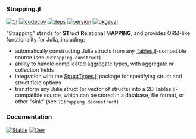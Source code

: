 ### Strapping.jl

[![CI](https://github.com/JuliaData/Strapping.jl/workflows/CI/badge.svg)](https://github.com/JuliaData/Strapping.jl/actions?query=workflow%3ACI)
[![codecov](https://codecov.io/gh/JuliaData/Strapping.jl/branch/master/graph/badge.svg)](https://codecov.io/gh/JuliaData/Strapping.jl)
[![deps](https://juliahub.com/docs/Strapping/deps.svg)](https://juliahub.com/ui/Packages/Strapping/n0fkj?t=2)
[![version](https://juliahub.com/docs/Strapping/version.svg)](https://juliahub.com/ui/Packages/Strapping/n0fkj)
[![pkgeval](https://juliahub.com/docs/Strapping/pkgeval.svg)](https://juliahub.com/ui/Packages/Strapping/n0fkj)

"Strapping" stands for **ST**ruct **R**elational M**APPING**, and provides ORM-like functionality for Julia, including:

* automatically constructing Julia structs from any [Tables.jl](https://github.com/JuliaData/Tables.jl)-compatible source (see `?Strapping.construct`)
* ability to handle complicated aggregate types, with aggregate or collection fields
* integration with the [StructTypes.jl](https://github.com/JuliaData/StructTypes.jl) package for specifying struct and struct field options
* transform any Julia struct (or vector of structs) into a 2D Tables.jl-compatible source, which can be stored in a database, file format, or other "sink" (see `?Strapping.deconstruct`)

### Documentation

[![Stable](https://img.shields.io/badge/docs-stable-blue.svg)](https://juliadata.github.io/Strapping.jl/stable)
[![Dev](https://img.shields.io/badge/docs-dev-blue.svg)](https://juliadata.github.io/Strapping.jl/dev)
